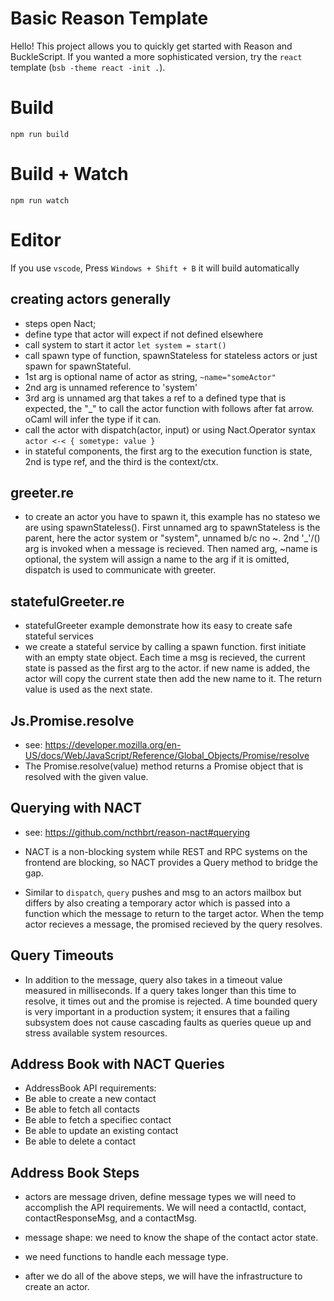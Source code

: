 # Basic Reason Template

Hello! This project allows you to quickly get started with Reason and BuckleScript. If you wanted a more sophisticated version, try the `react` template (`bsb -theme react -init .`).

# Build
```
npm run build
```

# Build + Watch

```
npm run watch
```


# Editor
If you use `vscode`, Press `Windows + Shift + B` it will build automatically

## creating actors generally

- steps open Nact; 
- define type that actor will expect if not defined elsewhere
- call system to start it actor `let system = start()`
- call spawn type of function, spawnStateless for stateless actors or just spawn for spawnStateful.
- 1st arg is optional name of actor as string, `~name="someActor"`
- 2nd arg is unnamed reference to 'system'
- 3rd arg is unnamed arg that takes a ref to a defined type that is expected, the "_" to call the actor function with follows after fat arrow. oCaml will infer the type if it can.
- call the actor with dispatch(actor, input) or using Nact.Operator syntax `actor <-< { sometype: value }` 
- in stateful components, the first arg to the execution function is state, 2nd is type ref, and the third is the context/ctx.

## greeter.re

- to create an actor you have to spawn it, this example has no stateso we are using spawnStateless(). First unnamed arg to spawnStateless is the parent, here the actor system or "system", unnamed b/c no ~. 2nd '_'/() arg is invoked when a message   is recieved. Then named arg, ~name is optional, the system will assign a name to the arg if it is omitted, dispatch is used to communicate with greeter.

## statefulGreeter.re

- statefulGreeter example demonstrate how its easy to create safe stateful services
- we create a stateful service by calling a spawn function. first initiate with an empty state object. Each time a msg is recieved, the current state is passed as the first arg to the actor. if new name is added, the actor will copy the current state then add the new name to it. The return value is used as the next state.

## Js.Promise.resolve
- see: https://developer.mozilla.org/en-US/docs/Web/JavaScript/Reference/Global_Objects/Promise/resolve
- The Promise.resolve(value) method returns a Promise object that is resolved with the given value.

## Querying with NACT
- see: https://github.com/ncthbrt/reason-nact#querying

- NACT is a non-blocking system while REST and RPC systems on the frontend are blocking, so NACT provides a Query method to bridge the gap.

- Similar to `dispatch`, `query` pushes and msg to an actors mailbox but differs by also creating a temporary actor which is passed into a function which the message to return to the target actor. When the temp actor recieves a message, the promised recieved by the query resolves.

## Query Timeouts

- In addition to the message, query also takes in a timeout value measured in milliseconds. If a query takes longer than this time to resolve, it times out and the promise is rejected. A time bounded query is very important in a production system; it ensures that a failing subsystem does not cause cascading faults as queries queue up and stress available system resources.

## Address Book with NACT Queries

- AddressBook API requirements: 
- Be able to create a new contact
- Be able to fetch all contacts
- Be able to fetch a specifiec contact
- Be able to update an existing contact
- Be able to delete a contact

## Address Book Steps

- actors are message driven, define message types we will need to accomplish the API requirements. We will need a contactId, contact, contactResponseMsg, and a contactMsg.

- message shape: we need to know the shape of the contact actor state.

- we need functions to handle each message type.

- after we do all of the above steps, we will have the infrastructure to create an actor.